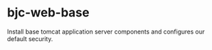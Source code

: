 # bjc-web-base

Install base tomcat application server components and configures our default security.


